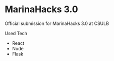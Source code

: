 # MarinaHacks 3.0
Official submission for MarinaHacks 3.0 at CSULB

Used Tech
- React
- Node
- Flask
